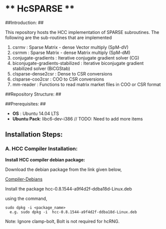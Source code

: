 # ** HcSPARSE ** #

##Introduction: ##

This repository hosts the HCC implementation of SPARSE subroutines. The following are the sub-routines that are implemented

1. csrmv  : Sparse Matrix - dense Vector multiply (SpM-dV)
2. csrmm  : Sparse Matrix - dense Matrix multiply (SpM-dM)
3. conjugate-gradients : Iterative conjugate gradient solver (CG)
4. biconjugate-gradients-stabilized : Iterative biconjugate gradient stabilized solver (BiCGStab)
5. clsparse-dense2csr : Dense to CSR conversions
6. clsparse-coo2csr : COO to CSR conversions 
7. mm-reader : Functions to read matrix market files in COO or CSR format

##Repository Structure: ##

##Prerequisites: ##
* **OS** : Ubuntu 14.04 LTS
* **Ubuntu Pack**: libc6-dev-i386
   // TODO: Need to add more items 


## Installation Steps:    

### A. HCC Compiler Installation: 
   
**Install HCC compiler debian package:**

  Download the debian package from the link given below,

  [Compiler-Debians](https://multicorewareinc.egnyte.com/dl/TD5IwsNEx3)

  Install the package hcc-0.8.1544-a9f4d2f-ddba18d-Linux.deb

  using the command,

    sudo dpkg -i <package_name>
      e.g. sudo dpkg -i  hcc-0.8.1544-a9f4d2f-ddba18d-Linux.deb

  Note:
      Ignore clamp-bolt, Bolt is not required for hcRNG.
